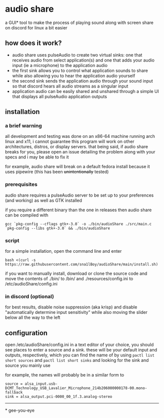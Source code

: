 # audio share
a GUI* tool to make the process of playing sound along with screen share on discord for linux a bit easier

## how does it work?
- audio share uses pulseAudio to create two virtual sinks: one that receives audio from select application(s) and one that adds your audio input (ie a microphone) to the application audio
- the first sink allows you to control what application sounds to share while also allowing you to hear the application audio yourself
- the second sink sends the application audio through your sound input so that discord hears all audio streams as a singular input
- application audio can be easily shared and unshared through a simple UI that displays all pulseAudio application outputs

## installation
### a brief warning
all development and testing was done on an x86-64 machine running arch linux and x11, i cannot guarantee this program will work on other architectures, distros, or display servers. that being said, if audio share breaks for you, please open an issue detailing the problem along with your specs and i may be able to fix it

for example, audio share will break on a default fedora install because it uses pipewire (this has been ~~unintentionally~~ tested)

### prerequisites 
audio share requires a pulseAudio server to be set up to your preferences (and working) as well as GTK installed

if you require a different binary than the one in releases then audio share can be compiled with
```
gcc `pkg-config --cflags gtk+-3.0` -o ./bin/audioShare ./src/main.c `pkg-config --libs gtk+-3.0` && ./bin/audioShare
```
### script
for a simple installation, open the command line and enter
```
bash <(curl -s https://raw.githubusercontent.com/sna1lBoy/audioShare/main/install.sh)
```
if you want to manually install, download or clone the source code and move the contents of ./bin/ to /bin/ and ./resources/config.ini to /etc/audioShare/config.ini

### in discord (optional)
for best results, disable noise suppression (aka krisp) and disable "automatically determine input sensitivity" while also moving the slider below all the way to the left

## configuration
open /etc/audioShare/config.ini in a text editor of your choice, you should see places to enter a source and a sink. these will be your default input and outputs, respectively, which you can find the name of by using `pactl list short sources` and `pactl list short sinks` and looking for the sink and source you mainly use

for example, the names will probably be in a similar form to
```
source = alsa_input.usb-DCMT_Technology_USB_Lavalier_Microphone_214b206000000178-00.mono-fallback
sink = alsa_output.pci-0000_00_1f.3.analog-stereo
```
---
\* gee-you-eye
